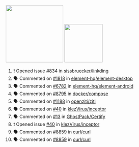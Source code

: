 <a href="https://github.com/bestrocker221"><img src="https://github-readme-stats-sigma-five.vercel.app/api?username=bestrocker221&count_private=true&theme=dark" height="180" /></a> <a href="https://github.com/bestrocker221"><img src="https://github-readme-stats-sigma-five.vercel.app/api/top-langs/?username=bestrocker221&langs_count=8&theme=dark&hide=tex,java,html,css&layout=compact" height="120" /></a>


<!--START_SECTION:activity--> 
1. ❗ Opened issue [#834](https://github.com/sissbruecker/linkding/issues/834) in [sissbruecker/linkding](https://github.com/sissbruecker/linkding)
2. 🗣 Commented on [#1818](https://github.com/element-hq/element-desktop/issues/1818#issuecomment-2283406499) in [element-hq/element-desktop](https://github.com/element-hq/element-desktop)
3. 🗣 Commented on [#6782](https://github.com/element-hq/element-android/issues/6782#issuecomment-2259732066) in [element-hq/element-android](https://github.com/element-hq/element-android)
4. 🗣 Commented on [#8795](https://github.com/docker/compose/issues/8795#issuecomment-2054029613) in [docker/compose](https://github.com/docker/compose)
5. 🗣 Commented on [#1188](https://github.com/openziti/ziti/issues/1188#issuecomment-2050600835) in [openziti/ziti](https://github.com/openziti/ziti)
6. 🗣 Commented on [#40](https://github.com/klezVirus/inceptor/issues/40) in [klezVirus/inceptor](https://github.com/klezVirus/inceptor)
7. 🗣 Commented on [#13](https://github.com/GhostPack/Certify/issues/13) in [GhostPack/Certify](https://github.com/GhostPack/Certify)
8. ❗️ Opened issue [#40](https://github.com/klezVirus/inceptor/issues/40) in [klezVirus/inceptor](https://github.com/klezVirus/inceptor)
9. 🗣 Commented on [#8859](https://github.com/curl/curl/issues/8859) in [curl/curl](https://github.com/curl/curl)
10. 🗣 Commented on [#8859](https://github.com/curl/curl/issues/8859) in [curl/curl](https://github.com/curl/curl)
<!--END_SECTION:activity-->
